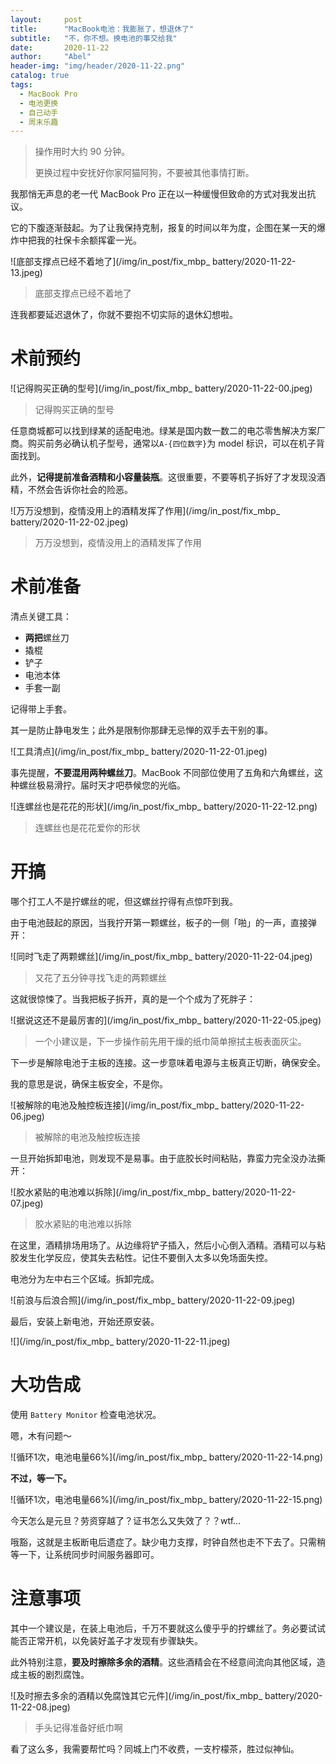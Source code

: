 ```yaml
---
layout:     post
title:      "MacBook电池：我膨胀了，想退休了"
subtitle:   "不，你不想。换电池的事交给我"
date:       2020-11-22
author:     "Abel"
header-img: "img/header/2020-11-22.png"
catalog: true
tags:
  - MacBook Pro
  - 电池更换
  - 自己动手
  - 周末乐趣
---
```


> 操作用时大约 90 分钟。
>
> 更换过程中安抚好你家阿猫阿狗，不要被其他事情打断。

我那悄无声息的老一代 MacBook Pro 正在以一种缓慢但致命的方式对我发出抗议。

它的下腹逐渐鼓起。为了让我保持克制，报复的时间以年为度，企图在某一天的爆炸中把我的社保卡余额挥霍一光。

![底部支撑点已经不着地了](/img/in_post/fix_mbp_ battery/2020-11-22-13.jpeg)

> 底部支撑点已经不着地了

连我都要延迟退休了，你就不要抱不切实际的退休幻想啦。

# 术前预约

![记得购买正确的型号](/img/in_post/fix_mbp_ battery/2020-11-22-00.jpeg)

> 记得购买正确的型号

任意商城都可以找到绿某的适配电池。绿某是国内数一数二的电芯零售解决方案厂商。购买前务必确认机子型号，通常以``A-{四位数字}``为 model 标识，可以在机子背面找到。

此外，**记得提前准备酒精和小容量装瓶**。这很重要，不要等机子拆好了才发现没酒精，不然会告诉你社会的险恶。

![万万没想到，疫情没用上的酒精发挥了作用](/img/in_post/fix_mbp_ battery/2020-11-22-02.jpeg)

> 万万没想到，疫情没用上的酒精发挥了作用

# 术前准备

清点关键工具：

- **两把**螺丝刀
- 撬棍
- 铲子
- 电池本体
- 手套一副

记得带上手套。

其一是防止静电发生；此外是限制你那肆无忌惮的双手去干别的事。

![工具清点](/img/in_post/fix_mbp_ battery/2020-11-22-01.jpeg)

事先提醒，**不要混用两种螺丝刀**。MacBook 不同部位使用了五角和六角螺丝，这种螺丝极易滑拧。届时天才吧恭候您的光临。

![连螺丝也是花花的形状](/img/in_post/fix_mbp_ battery/2020-11-22-12.png)

> 连螺丝也是花花爱你的形状

# 开搞

哪个打工人不是拧螺丝的呢，但这螺丝拧得有点惊吓到我。

由于电池鼓起的原因，当我拧开第一颗螺丝，板子的一侧「啪」的一声，直接弹开：

![同时飞走了两颗螺丝](/img/in_post/fix_mbp_ battery/2020-11-22-04.jpeg)

> 又花了五分钟寻找飞走的两颗螺丝

这就很惊悚了。当我把板子拆开，真的是一个个成为了死胖子：

![据说这还不是最厉害的](/img/in_post/fix_mbp_ battery/2020-11-22-05.jpeg)

>  一个小建议是，下一步操作前先用干燥的纸巾简单擦拭主板表面灰尘。

下一步是解除电池于主板的连接。这一步意味着电源与主板真正切断，确保安全。

我的意思是说，确保主板安全，不是你。

![被解除的电池及触控板连接](/img/in_post/fix_mbp_ battery/2020-11-22-06.jpeg)

> 被解除的电池及触控板连接

一旦开始拆卸电池，则发现不是易事。由于底胶长时间粘贴，靠蛮力完全没办法撕开：

![胶水紧贴的电池难以拆除](/img/in_post/fix_mbp_ battery/2020-11-22-07.jpeg)

> 胶水紧贴的电池难以拆除

在这里，酒精排场用场了。从边缘将铲子插入，然后小心倒入酒精。酒精可以与粘胶发生化学反应，使其失去粘性。记住不要倒入太多以免场面失控。

电池分为左中右三个区域。拆卸完成。

![前浪与后浪合照](/img/in_post/fix_mbp_ battery/2020-11-22-09.jpeg)

最后，安装上新电池，开始还原安装。

![](/img/in_post/fix_mbp_ battery/2020-11-22-11.jpeg)

# 大功告成

使用 ``Battery Monitor`` 检查电池状况。

嗯，木有问题～

![循环1次，电池电量66%](/img/in_post/fix_mbp_ battery/2020-11-22-14.png)

**不过，等一下。**

![循环1次，电池电量66%](/img/in_post/fix_mbp_ battery/2020-11-22-15.png)

今天怎么是元旦？劳资穿越了？证书怎么又失效了？？wtf…

哦豁，这就是主板断电后遗症了。缺少电力支撑，时钟自然也走不下去了。只需稍等一下，让系统同步时间服务器即可。

# 注意事项

其中一个建议是，在装上电池后，千万不要就这么傻乎乎的拧螺丝了。务必要试试能否正常开机，以免装好盖子才发现有步骤缺失。

此外特别注意，**要及时擦除多余的酒精**。这些酒精会在不经意间流向其他区域，造成主板的剧烈腐蚀。

![及时擦去多余的酒精以免腐蚀其它元件](/img/in_post/fix_mbp_ battery/2020-11-22-08.jpeg)

> 手头记得准备好纸巾啊

看了这么多，我需要帮忙吗？同城上门不收费，一支柠檬茶，胜过似神仙。